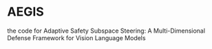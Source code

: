 # AEGIS
the code for Adaptive Safety Subspace Steering: A Multi-Dimensional Defense Framework for Vision Language Models
